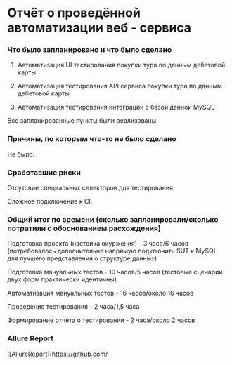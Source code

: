 # **Отчёт о проведённой автоматизации веб - сервиса**

### **Что было запланировано и что было сделано**

1. Автоматизация UI тестирования покупки тура по данным дебетовой карты

2. Автоматизация тестирования API сервиса покупки тура по данным дебетовой карты

3. Автоматизация тестирования интеграции с базой данной MySQL

Все запланированные пункты были реализованы.

### **Причины, по которым что-то не было сделано**

Не было.

### **Сработавшие риски**

Отсутсвие специальных селекторов для тестирования.

Сложное подключение к CI.

### **Общий итог по времени (сколько запланировали/сколько потратили с обоснованием расхождения)**

Подготовка проекта (настойка окуржения) - 3 часа/6 часов (потребовалось дополнительно напрямую подключить SUT к MySQL для лучшего представления о структуре данных)

Подготовка мануальных тестов - 10 часов/5 часов (тестовые сценарии двух форм практически идентичны)

Автоматизация мануальных тестов - 16 часов/около 16 часов

Проведение тестирования - 2 часа/1,5 часа

Формирование отчета о тестировании - 2 часа/около 2 часов

### **Allure Report**

![AllureReport](https://github.com/
